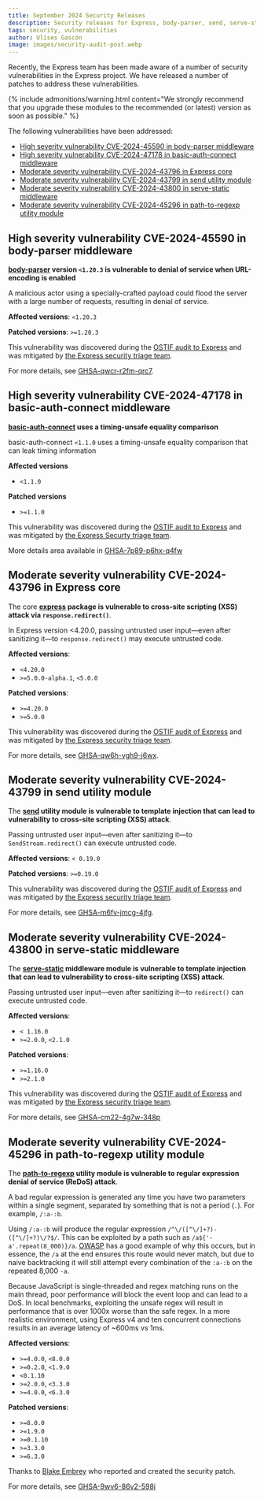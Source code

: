 ```yaml
---
title: September 2024 Security Releases
description: Security releases for Express, body-parser, send, serve-static, and path-to-regexp have been published. We recommend that all users upgrade as soon as possible.
tags: security, vulnerabilities
author: Ulises Gascón
image: images/security-audit-post.webp
---
```


Recently, the Express team has been made aware of a number of security vulnerabilities in the Express project.  We have released a number of patches to address these vulnerabilities.  

{% include admonitions/warning.html 
content="We strongly recommend that you upgrade these modules to the recommended (or latest) version as soon as possible."
%}

The following vulnerabilities have been addressed:

- [High severity vulnerability CVE-2024-45590 in body-parser middleware](#high-severity-vulnerability-cve-2024-45590-in-body-parser-middleware)
- [High severity vulnerability CVE-2024-47178 in basic-auth-connect middleware](#high-severity-vulnerability-cve-2024-47178-in-basic-auth-connect-middleware)
- [Moderate severity vulnerability CVE-2024-43796 in Express core](#moderate-severity-vulnerability-cve-2024-43796-in-express-core)
- [Moderate severity vulnerability CVE-2024-43799 in send utility module](#moderate-severity-vulnerability-cve-2024-43799-in-send-utility-module)
- [Moderate severity vulnerability CVE-2024-43800 in serve-static middleware](#moderate-severity-vulnerability-cve-2024-43800-in-serve-static-middleware)
- [Moderate severity vulnerability CVE-2024-45296 in path-to-regexp utility module](#moderate-severity-vulnerability-cve-2024-45296-in-path-to-regexp-utility-module)

## High severity vulnerability CVE-2024-45590 in body-parser middleware

**[body-parser](https://www.npmjs.com/package/body-parser) version `<1.20.3` is vulnerable to denial of service when URL-encoding is enabled**

A malicious actor using a specially-crafted payload could flood the server with a large number of requests, resulting in denial of service.

**Affected versions**: `<1.20.3`

**Patched versions**: `>=1.20.3`

This vulnerability was discovered during the [OSTIF audit to Express](https://github.com/expressjs/security-wg/issues/6) and was mitigated by [the Express security triage team](https://github.com/expressjs/security-wg?tab=readme-ov-file#security-triage-team).

For more details, see [GHSA-qwcr-r2fm-qrc7](https://github.com/expressjs/body-parser/security/advisories/GHSA-qwcr-r2fm-qrc7).

## High severity vulnerability CVE-2024-47178 in basic-auth-connect middleware

**[basic-auth-connect](https://www.npmjs.com/package/basic-auth-connect) uses a timing-unsafe equality comparison**

basic-auth-connect `<1.1.0` uses a timing-unsafe equality comparison that can leak timing information

**Affected versions**
- `<1.1.0`

**Patched versions**
- `>=1.1.0`

This vulnerability was discovered during the [OSTIF audit to Express](https://github.com/expressjs/security-wg/issues/6) and was mitigated by [the Express Securty triage team](https://github.com/expressjs/security-wg?tab=readme-ov-file#security-triage-team).

More details area available in [GHSA-7p89-p6hx-q4fw](https://github.com/expressjs/basic-auth-connect/security/advisories/GHSA-7p89-p6hx-q4fw)



## Moderate severity vulnerability CVE-2024-43796 in Express core

The core **[express](https://www.npmjs.com/package/express) package is vulnerable to cross-site scripting (XSS) attack via `response.redirect()`**.

In Express version <4.20.0, passing untrusted user input&mdash;even after sanitizing it&mdash;to `response.redirect()` may execute untrusted code.

**Affected versions**:
- `<4.20.0`
- `>=5.0.0-alpha.1`, `<5.0.0`

**Patched versions**:
- `>=4.20.0`
- `>=5.0.0`

This vulnerability was discovered during the [OSTIF audit of Express](https://github.com/expressjs/security-wg/issues/6) and was mitigated by [the Express security triage team](https://github.com/expressjs/security-wg?tab=readme-ov-file#security-triage-team).

For more details, see [GHSA-qw6h-vgh9-j6wx](https://github.com/expressjs/express/security/advisories/GHSA-qw6h-vgh9-j6wx).


## Moderate severity vulnerability CVE-2024-43799 in send utility module

The **[send](https://www.npmjs.com/package/send) utility module is vulnerable to template injection that can lead to vulnerability to cross-site scripting (XSS) attack**.

Passing untrusted user input&mdash;even after sanitizing it&mdash;to `SendStream.redirect()` can execute untrusted code.

**Affected versions**: `< 0.19.0`

**Patched versions**: `>=0.19.0`

This vulnerability was discovered during the [OSTIF audit of Express](https://github.com/expressjs/security-wg/issues/6) and was mitigated by [the Express security triage team](https://github.com/expressjs/security-wg?tab=readme-ov-file#security-triage-team).

For more details, see [GHSA-m6fv-jmcg-4jfg](https://github.com/pillarjs/send/security/advisories/GHSA-m6fv-jmcg-4jfg).


## Moderate severity vulnerability CVE-2024-43800 in serve-static middleware

The **[serve-static](https://www.npmjs.com/package/serve-static) middleware module is vulnerable to template injection that can lead to vulnerability to cross-site scripting (XSS) attack**.

Passing untrusted user input&mdash;even after sanitizing it&mdash;to `redirect()` can execute untrusted code.

**Affected versions**: 
- `< 1.16.0`
- `>=2.0.0`, `<2.1.0`

**Patched versions**:
- `>=1.16.0`
- `>=2.1.0`

This vulnerability was discovered during the [OSTIF audit of Express](https://github.com/expressjs/security-wg/issues/6) and was mitigated by [the Express security triage team](https://github.com/expressjs/security-wg?tab=readme-ov-file#security-triage-team).

For more details, see [GHSA-cm22-4g7w-348p](https://github.com/expressjs/serve-static/security/advisories/GHSA-cm22-4g7w-348p)


## Moderate severity vulnerability CVE-2024-45296 in path-to-regexp utility module

The **[path-to-regexp](https://www.npmjs.com/package/path-to-regexp) utility module is vulnerable to regular expression denial of service (ReDoS) attack**.

A bad regular expression is generated any time you have two parameters within a single segment, separated by something that is not a period (`.`). For example, `/:a-:b`.

Using `/:a-:b` will produce the regular expression `/^\/([^\/]+?)-([^\/]+?)\/?$/`. This can be exploited by a path such as `/a${'-a'.repeat(8_000)}/a`. [OWASP](https://owasp.org/www-community/attacks/Regular_expression_Denial_of_Service_-_ReDoS) has a good example of why this occurs, but in essence, the `/a` at the end ensures this route would never match, but due to naive backtracking it will still attempt every combination of the `:a-:b` on the repeated 8,000 `-a`.

Because JavaScript is single-threaded and regex matching runs on the main thread, poor performance will block the event loop and can lead to a DoS. In local benchmarks, exploiting the unsafe regex will result in performance that is over 1000x worse than the safe regex. In a more realistic environment, using Express v4 and ten concurrent connections results in an average latency of ~600ms vs 1ms.

**Affected versions**:
- `>=4.0.0`, `<8.0.0`
- `>=0.2.0`, `<1.9.0`
- `<0.1.10`
- `>=2.0.0`, `<3.3.0`
- `>=4.0.0`, `<6.3.0`

**Patched versions**:
- `>=8.0.0`
- `>=1.9.0`
- `>=0.1.10`
- `>=3.3.0`
- `>=6.3.0`

Thanks to [Blake Embrey](https://github.com/blakeembrey) who reported and created the security patch.

For more details, see [GHSA-9wv6-86v2-598j](https://github.com/pillarjs/path-to-regexp/security/advisories/GHSA-9wv6-86v2-598j)

